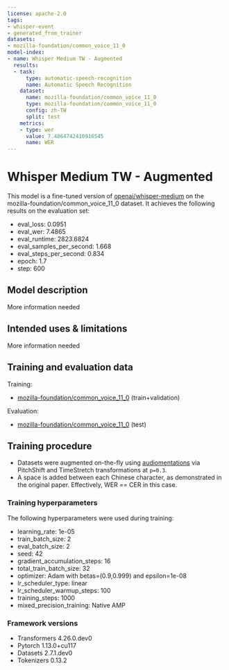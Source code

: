 ```yaml
---
license: apache-2.0
tags:
- whisper-event
- generated_from_trainer
datasets:
- mozilla-foundation/common_voice_11_0
model-index:
- name: Whisper Medium TW - Augmented
  results:
  - task:
      type: automatic-speech-recognition
      name: Automatic Speech Recognition
    dataset:
      name: mozilla-foundation/common_voice_11_0
      type: mozilla-foundation/common_voice_11_0
      config: zh-TW
      split: test
    metrics:
    - type: wer
      value: 7.4864742410916545
      name: WER
---
```


<!-- This model card has been generated automatically according to the information the Trainer had access to. You
should probably proofread and complete it, then remove this comment. -->

# Whisper Medium TW - Augmented

This model is a fine-tuned version of [openai/whisper-medium](https://huggingface.co/openai/whisper-medium) on the mozilla-foundation/common_voice_11_0 dataset.
It achieves the following results on the evaluation set:
- eval_loss: 0.0951
- eval_wer: 7.4865
- eval_runtime: 2823.6824
- eval_samples_per_second: 1.668
- eval_steps_per_second: 0.834
- epoch: 1.7
- step: 600

## Model description

More information needed

## Intended uses & limitations

More information needed

## Training and evaluation data

Training:
- [mozilla-foundation/common_voice_11_0](https://huggingface.co/datasets/mozilla-foundation/common_voice_11_0) (train+validation)

Evaluation:
- [mozilla-foundation/common_voice_11_0](https://huggingface.co/datasets/mozilla-foundation/common_voice_11_0) (test)

## Training procedure

- Datasets were augmented on-the-fly using [audiomentations](https://github.com/iver56/audiomentations) via PitchShift and TimeStretch transformations at `p=0.3`.
- A space is added between each Chinese character, as demonstrated in the original paper. Effectively, WER == CER in this case.

### Training hyperparameters

The following hyperparameters were used during training:
- learning_rate: 1e-05
- train_batch_size: 2
- eval_batch_size: 2
- seed: 42
- gradient_accumulation_steps: 16
- total_train_batch_size: 32
- optimizer: Adam with betas=(0.9,0.999) and epsilon=1e-08
- lr_scheduler_type: linear
- lr_scheduler_warmup_steps: 100
- training_steps: 1000
- mixed_precision_training: Native AMP

### Framework versions

- Transformers 4.26.0.dev0
- Pytorch 1.13.0+cu117
- Datasets 2.7.1.dev0
- Tokenizers 0.13.2
